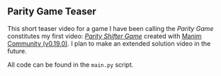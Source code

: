 ## Parity Game Teaser

This short teaser video for a game I have been calling the *Parity Game* constitutes my first video: *[Parity Shifter Game](https://www.youtube.com/watch?v=hg7bFiNvHS0)* created with [Manim Community (v0.19.0)](https://docs.manim.community/en/stable/index.html). I plan to make an extended solution video in the future.

All code can be found in the `main.py` script. 